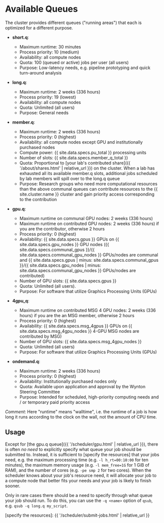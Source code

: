 # Available Queues

The cluster provides different queues ("running areas") that each is optimized for a different purpose.

* **short.q**:
  - Maximum runtime: 30 minutes
  - Process priority: 10 (medium)
  - Availability: all compute nodes
  - Quota: 100 (queued or active) jobs per user (all users)
  - Purpose: Low-latency needs, e.g. pipeline prototyping and quick turn-around analysis

* **long.q**:
  - Maximum runtime: 2 weeks (336 hours)
  - Process priority: 19 (lowest)
  - Availability: all compute nodes
  - Quota: Unlimited (all users)
  - Purpose: General needs

* **member.q**:
  - Maximum runtime: 2 weeks (336 hours)
  - Process priority: 0 (highest)
  - Availability: all compute nodes except GPU and institutionally purchased nodes
  - Compute power: {{ site.data.specs.pu_total }} processing units
  - Number of slots: {{ site.data.specs.member_q_total }}
  - Quota: Proportional to [your lab's contributed share]({{ '/about/shares.html' | relative_url }}) on the cluster.  When a lab has exhausted all its available member.q slots, additional jobs scheduled by lab members will spill over to the long.q queue
  - Purpose: Research groups who need more computational resources than the above communal queues can contribute resources to the {{ site.cluster.name }} cluster and gain priority access corresponding to the contribution

* **gpu.q**:
  - Maximum runtime on communal GPU nodes: 2 weeks (336 hours)
  - Maximum runtime on contributed GPU nodes: 2 weeks (336 hours) if you are the contributor, otherwise 2 hours
  - Process priority: 0 (highest)
  - Availability: {{ site.data.specs.gpus }} GPUs on {{ site.data.specs.gpu_nodes }} GPU nodes ({{ site.data.specs.communal_gpus }}/{{ site.data.specs.communal_gpu_nodes }} GPUs/nodes are communal and {{ site.data.specs.gpus | minus: site.data.specs.communal_gpus }}/{{ site.data.specs.gpu_nodes | minus: site.data.specs.communal_gpu_nodes }} GPUs/nodes are contributed)
  - Number of GPU slots: {{ site.data.specs.gpus }}
  - Quota: Unlimited (all users).
  - Purpose: For software that utilize Graphics Processing Units (GPUs)

* **4gpu_q**:
  - Maximum runtime on contributed MSG 4 GPU nodes: 2 weeks (336 hours) if you are the an MSG member, otherwise 2 hours
  - Process priority: 0 (highest)
  - Availability: {{ site.data.specs.msg_4gpus }} GPUs on {{ site.data.specs.msg_4gpu_nodes }}  4-GPU MSG nodes are contributed by MSG)
  - Number of GPU slots: {{ site.data.specs.msg_4gpu_nodes }}
  - Quota: Unlimited (all users)
  - Purpose: For software that utilize Graphics Processing Units (GPUs)

* **ondemand.q**:
  - Maximum runtime: 2 weeks (336 hours)
  - Process priority: 0 (highest)
  - Availability: Institutionally purchased nodes only
  - Quota: Available upon application and approval by the Wynton Steering Committee
  - Purpose: Intended for scheduled, high-priority computing needs and / or temporary paid priority access


_Comment_: Here "runtime" means "walltime", i.e. the runtime of a job is how long it runs according to the clock on the wall, not the amount of CPU time.


## Usage

Except for [the gpu.q queue]({{ '/scheduler/gpu.html' | relative_url }}), there is often _no need_ to explicitly specify what queue your job should be submitted to.  Instead, it is sufficient to [specify the resources] that your jobs need, e.g. the maximum processing time (e.g. `-l h_rt=00:10:00` for ten minutes), the maximum memory usage (e.g. `-l mem_free=1G` for 1 GiB of RAM), and the number of cores (e.g. `-pe smp 2` for two cores).  When the scheduler knows about your job's resource need, it will allocate your job to a compute node that better fits your needs and your job is likely to finish sooner.

Only in rare cases there should be a need to specify through what queue your job should run.  To do this, you can use the `-q <name>` option of `qsub`, e.g. `qsub -q long.q my_script`.



[specify the resources]: {{ '/scheduler/submit-jobs.html' | relative_url }}

<!--
NOTES:

To list available queues, do:

    qstat -f | grep -F "@" | sed -E 's/@.*//g' | sort -u
-->
